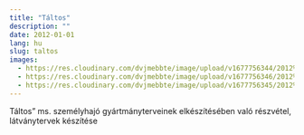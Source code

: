 ```yaml
---
title: "Táltos"
description: ""
date: 2012-01-01
lang: hu
slug: taltos
images:
  - https://res.cloudinary.com/dvjmebbte/image/upload/v1677756344/2012%20T%C3%A1ltos/c%C3%ADmlap_da7imz.jpg
  - https://res.cloudinary.com/dvjmebbte/image/upload/v1677756346/2012%20T%C3%A1ltos/%C3%A9tterem_hgae3p.jpg
  - https://res.cloudinary.com/dvjmebbte/image/upload/v1677756345/2012%20T%C3%A1ltos/DSC_1478_dyhqiv.jpg
---
```


Táltos” ms. személyhajó gyártmányterveinek elkészítésében való részvétel, látványtervek készítése
